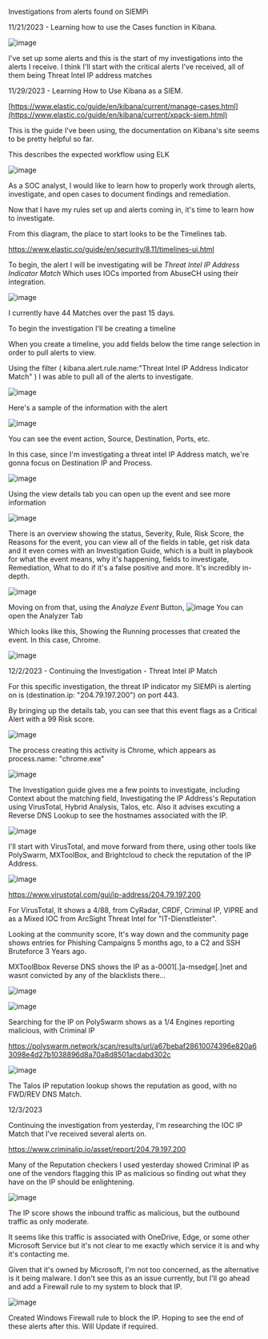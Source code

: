 Investigations from alerts found on SIEMPi





11/21/2023 - Learning how to use the Cases function in Kibana. 

![image](https://github.com/bananagav/SIEMPi/assets/117794258/3a5bf0a8-3802-4d0f-8ffc-1a4f3d7f4cf0)

I've set up some alerts and this is the start of my investigations into the alerts I receive. I think I'll start with the critical alerts I've received, all of them being Threat Intel IP address matches

11/29/2023 - Learning How to Use Kibana as a SIEM.

[https://www.elastic.co/guide/en/kibana/current/manage-cases.html](https://www.elastic.co/guide/en/kibana/current/xpack-siem.html)

This is the guide I've been using, the documentation on Kibana's site seems to be pretty helpful so far. 

This describes the expected workflow using ELK

![image](https://github.com/bananagav/SIEMPi/assets/117794258/95d548f3-1a22-43d9-9140-2ac91f7807c3)

As a SOC analyst, I would like to learn how to properly work through alerts, investigate, and open cases to document findings and remediation.


Now that I have my rules set up and alerts coming in, it's time to learn how to investigate. 

From this diagram, the place to start looks to be the Timelines tab.

https://www.elastic.co/guide/en/security/8.11/timelines-ui.html

To begin, the alert I will be investigating will be *Threat Intel IP Address Indicator Match* Which uses IOCs imported from AbuseCH using their integration. 

![image](https://github.com/bananagav/SIEMPi/assets/117794258/4391e799-33ae-427e-8ef2-ba61ae4ab07b)

I currently have 44 Matches over the past 15 days. 


To begin the investigation I'll be creating a timeline

When you create a timeline, you add fields below the time range selection in order to pull alerts to view. 

Using the filter ( kibana.alert.rule.name:"Threat Intel IP Address Indicator Match" ) I was able to pull all of the alerts to investigate. 

![image](https://github.com/bananagav/SIEMPi/assets/117794258/050e7eb8-dd0d-478b-9409-ea3a5a150140)

Here's a sample of the information with the alert

![image](https://github.com/bananagav/SIEMPi/assets/117794258/42bbd67d-b6d4-4efa-b877-cac88c30658f)

You can see the event action, Source, Destination, Ports, etc. 

In this case, since I'm investigating a threat intel IP Address match, we're gonna focus on Destination IP and Process. 


![image](https://github.com/bananagav/SIEMPi/assets/117794258/8dc79f6e-4a50-4053-8144-53032be4ef5e)


Using the view details tab you can open up the event and see more information 


![image](https://github.com/bananagav/SIEMPi/assets/117794258/96e99949-9d42-4696-a4d6-bf9e2d534ad8)

There is an overview showing the status, Severity, Rule, Risk Score, the Reasons for the event, you can view all of the fields in table, get risk data and it even comes with an Investigation Guide, which is a built in playbook for what the event means, why it's happening, fields to investigate, Remediation, What to do if it's a false positive and more. It's incredibly in-depth. 

![image](https://github.com/bananagav/SIEMPi/assets/117794258/d8fab2ef-24af-4fd5-b8ae-a0054fa1953b)

Moving on from that, using the *Analyze Event* Button, ![image](https://github.com/bananagav/SIEMPi/assets/117794258/3b608796-4d9b-4d76-a56c-cc035c909271) You can open the Analyzer Tab

Which looks like this, Showing the Running processes that created the event. In this case, Chrome.

![image](https://github.com/bananagav/SIEMPi/assets/117794258/e5e1809c-2d77-4f48-bf6d-75d52198ea59)

12/2/2023 - Continuing the Investigation - Threat Intel IP Match

For this specific investigation, the threat IP indicator my SIEMPi is alerting on is (destination.ip: "204.79.197.200") on port 443. 


By bringing up the details tab, you can see that this event flags as a Critical Alert with a 99 Risk score.


![image](https://github.com/bananagav/SIEMPi/assets/117794258/94714459-5f2c-4988-a67d-779b26144964)


The process creating this activity is Chrome, which appears as process.name: "chrome.exe"

![image](https://github.com/bananagav/SIEMPi/assets/117794258/0f26a0f8-a993-4eaa-806b-90693161f1ed)

The Investigation guide gives me a few points to investigate, including Context about the matching field, Investigating the IP Address's Reputation using VirusTotal, Hybrid Analysis, Talos, etc. Also it advises excuting a Reverse DNS Lookup to see the hostnames associated with the IP. 

![image](https://github.com/bananagav/SIEMPi/assets/117794258/e1d255e3-d366-46e2-9732-d61977c015c6)

I'll start with VirusTotal, and move forward from there, using other tools like PolySwarm, MXToolBox, and Brightcloud to check the reputation of the IP Address. 

![image](https://github.com/bananagav/SIEMPi/assets/117794258/203b4f53-4cdd-4daf-b286-2cf4a61985b5)

https://www.virustotal.com/gui/ip-address/204.79.197.200

For VirusTotal, It shows a 4/88, from CyRadar, CRDF, Criminal IP, VIPRE and as a Mixed IOC from ArcSight Threat Intel for "IT-Dienstleister". 

Looking at the community score, It's way down and the community page shows entries for Phishing Campaigns 5 months ago, to a C2 and SSH Bruteforce 3 Years ago. 

MXToolBbox Reverse DNS shows the IP as a-0001[.]a-msedge[.]net and wasnt convicted by any of the blacklists there...

![image](https://github.com/bananagav/SIEMPi/assets/117794258/0069905c-f64c-48e9-9345-8e166bc14aa1)

![image](https://github.com/bananagav/SIEMPi/assets/117794258/c3a52352-1a3a-4a6e-a2bb-8d31d7bb8e6c)

Searching for the IP on PolySwarm shows as a 1/4 Engines reporting malicious, with Criminal IP

https://polyswarm.network/scan/results/url/a67bebaf28610074396e820a63098e4d27b1038896d8a70a8d8501acdabd302c

![image](https://github.com/bananagav/SIEMPi/assets/117794258/05da5cf6-0ba9-4ed7-828d-a61136adc77a)

The Talos IP reputation lookup shows the reputation as good, with no FWD/REV DNS Match.


12/3/2023


Continuing the investigation from yesterday, I'm researching the IOC IP Match that I've received several alerts on. 

https://www.criminalip.io/asset/report/204.79.197.200

Many of the Reputation checkers I used yesterday showed Criminal IP as one of the vendors flagging this IP as malicious so finding out what they have on the IP should be enlightening. 

![image](https://github.com/bananagav/SIEMPi/assets/117794258/f81ab7e7-3008-48f0-bcdb-cd7133d0bacf)

The IP score shows the inbound traffic as malicious, but the outbound traffic as only moderate. 

It seems like this traffic is associated with OneDrive, Edge, or some other Microsoft Service but it's not clear to me exactly which service it is and why it's contacting me. 

Given that it's owned by Microsoft, I'm not too concerned, as the alternative is it being malware. I don't see this as an issue currently, but I'll go ahead and add a Firewall rule to my system to block that IP. 

![image](https://github.com/bananagav/SIEMPi/assets/117794258/2b6c044c-3f2d-4913-a035-c39bdb9efd38)


Created Windows Firewall rule to block the IP. Hoping to see the end of these alerts after this. Will Update if required. 





